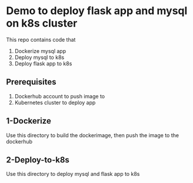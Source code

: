 # Demo to deploy flask app and mysql on k8s cluster

This repo contains code that 
1) Dockerize mysql app
2) Deploy mysql to k8s
3) Deploy flask app to k8s

## Prerequisites
1. Dockerhub account to push image to
2. Kubernetes cluster to deploy app

## 1-Dockerize
Use this directory to build the dockerimage, then push the image to the dockerhub

## 2-Deploy-to-k8s
Use this directory to deploy mysql and flask app to k8s
